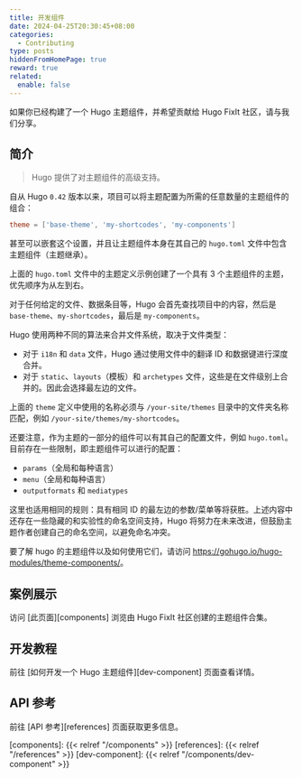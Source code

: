 ```yaml
---
title: 开发组件
date: 2024-04-25T20:30:45+08:00
categories:
  - Contributing
type: posts
hiddenFromHomePage: true
reward: true
related:
  enable: false
---
```


如果你已经构建了一个 Hugo 主题组件，并希望贡献给 Hugo FixIt 社区，请与我们分享。

<!--more-->

## 简介

> Hugo 提供了对主题组件的高级支持。

自从 Hugo `0.42` 版本以来，项目可以将主题配置为所需的任意数量的主题组件的组合：

```toml
theme = ['base-theme', 'my-shortcodes', 'my-components']
```

甚至可以嵌套这个设置，并且让主题组件本身在其自己的 `hugo.toml` 文件中包含主题组件（主题继承）。

上面的 `hugo.toml` 文件中的主题定义示例创建了一个具有 3 个主题组件的主题，优先顺序为从左到右。

对于任何给定的文件、数据条目等，Hugo 会首先查找项目中的内容，然后是 `base-theme`、`my-shortcodes`，最后是 `my-components`。

Hugo 使用两种不同的算法来合并文件系统，取决于文件类型：

- 对于 `i18n` 和 `data` 文件，Hugo 通过使用文件中的翻译 ID 和数据键进行深度合并。
- 对于 `static`、`layouts`（模板）和 `archetypes` 文件，这些是在文件级别上合并的。因此会选择最左边的文件。

上面的 `theme` 定义中使用的名称必须与 `/your-site/themes` 目录中的文件夹名称匹配，例如 `/your-site/themes/my-shortcodes`。

还要注意，作为主题的一部分的组件可以有其自己的配置文件，例如 `hugo.toml`。目前存在一些限制，即主题组件可以进行的配置：

- `params`（全局和每种语言）
- `menu`（全局和每种语言）
- `outputformats` 和 `mediatypes`

这里也适用相同的规则：具有相同 ID 的最左边的参数/菜单等将获胜。上述内容中还存在一些隐藏的和实验性的命名空间支持，Hugo 将努力在未来改进，但鼓励主题作者创建自己的命名空间，以避免命名冲突。

要了解 hugo 的主题组件以及如何使用它们，请访问 <https://gohugo.io/hugo-modules/theme-components/>。

## 案例展示

访问 [此页面][components] 浏览由 Hugo FixIt 社区创建的主题组件合集。

## 开发教程

前往 [如何开发一个 Hugo 主题组件][dev-component] 页面查看详情。

## API 参考

前往 [API 参考][references] 页面获取更多信息。

<!-- link reference definition -->
<!-- markdownlint-disable-file reference-links-images -->
[components]: {{< relref "/components" >}}
[references]: {{< relref "/references" >}}
[dev-component]: {{< relref "/components/dev-component" >}}
